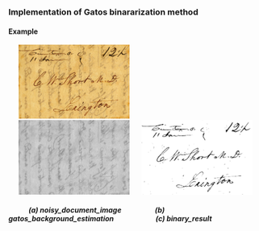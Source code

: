 ### Implementation of Gatos binararization method

#### Example
<p float="left">
<img   src="images/image.jpg"  hspace="20" width="220" >  
<img   src="images/gatos_background_estimation.jpg"  hspace="20" width="220">   
<img   src="images/gatos_binary.jpg" width="220">   
<p/>

##### &nbsp;&nbsp;&nbsp;&nbsp;&nbsp;&nbsp;&nbsp;&nbsp;&nbsp;&nbsp;&nbsp; (a) noisy_document_image &nbsp;&nbsp;&nbsp;&nbsp;&nbsp;&nbsp;&nbsp;&nbsp;&nbsp;&nbsp;&nbsp;&nbsp;&nbsp;&nbsp;&nbsp;&nbsp;&nbsp;&nbsp; (b) gatos_background_estimation &nbsp;&nbsp;&nbsp;&nbsp;&nbsp;&nbsp;&nbsp;&nbsp;&nbsp;&nbsp;&nbsp;&nbsp;&nbsp;&nbsp;&nbsp;&nbsp;&nbsp;&nbsp;&nbsp;&nbsp;&nbsp;&nbsp;&nbsp; (c) binary_result
